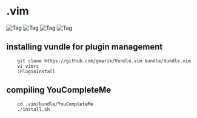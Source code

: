 # .vim

![Tag](http://i.imgur.com/etWLNKJ.gif) ![Tag](http://i.imgur.com/c4J95hH.gif) ![Tag](http://i.imgur.com/Sl7UbNI.gif) ![Tag](http://i.imgur.com/xaoeuKp.gif)

## installing vundle for plugin management
  
        git clone https://github.com/gmarik/Vundle.vim bundle/Vundle.vim
        vi vimrc
        :PluginInstall
  
## compiling YouCompleteMe
  
        cd .vim/bundle/YouCompleteMe
        ./install.sh

